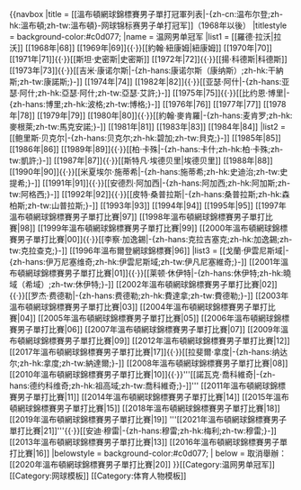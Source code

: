 {{navbox
|title = [[溫布頓網球錦標賽男子單打冠軍列表|-{zh-cn:温布尔登;zh-hk:溫布頓;zh-tw:溫布頓}-网球锦标赛男子单打冠军]]（1968年以後）
|titlestyle = background-color:#c0d077;
|name  = 温网男单冠军
|list1 = [[羅德·拉沃|拉沃]] [[1968年|68]] [[1969年|69]]{{·}}[[約翰·紐康姆|紐康姆]] [[1970年|70]] [[1971年|71]]{{·}}[[斯坦·史密斯|史密斯]] [[1972年|72]]{{·}}[[揚·科德斯|科德斯]] [[1973年|73]]{{·}}[[吉米·康诺尔斯|-{zh-hans:康诺尔斯（康纳斯）;zh-hk:干納斯;zh-tw:康諾斯;}-]] [[1974年|74]] [[1982年|82]]{{·}}[[亚瑟·阿什|-{zh-hans:亚瑟·阿什;zh-hk:亞瑟·阿什;zh-tw:亞瑟·艾許;}-]] [[1975年|75]]{{·}}[[比约恩·博里|-{zh-hans:博里;zh-hk:波格;zh-tw:博格;}-]] [[1976年|76]] [[1977年|77]] [[1978年|78]] [[1979年|79]] [[1980年|80]]{{·}}[[約翰·麥肯羅|-{zh-hans:麦肯罗;zh-hk:麥根萊;zh-tw:馬克安諾;}-]] [[1981年|81]] [[1983年|83]] [[1984年|84]]
|list2 = [[鲍里斯·贝克尔|-{zh-hans:贝克尔;zh-hk:碧加;zh-tw:貝克;}-]] [[1985年|85]] [[1986年|86]] [[1989年|89]]{{·}}[[柏·卡殊|-{zh-hans:卡什;zh-hk:柏·卡殊;zh-tw:凱許;}-]] [[1987年|87]]{{·}}[[斯特凡·埃德贝里|埃德贝里]] [[1988年|88]] [[1990年|90]]{{·}}[[米夏埃尔·施蒂希|-{zh-hans:施蒂希;zh-hk:史迪治;zh-tw:史提希;}-]] [[1991年|91]]{{·}}[[安德烈·阿加西|-{zh-hans:阿加西;zh-hk:阿加斯;zh-tw:阿格西;}-]] [[1992年|92]]{{·}}[[皮特·桑普拉斯|-{zh-hans:桑普拉斯;zh-hk:森柏斯;zh-tw:山普拉斯;}-]] [[1993年|93]] [[1994年|94]] [[1995年|95]] [[1997年溫布頓網球錦標賽男子單打比賽|97]] [[1998年溫布頓網球錦標賽男子單打比賽|98]] [[1999年溫布頓網球錦標賽男子單打比賽|99]] [[2000年溫布頓網球錦標賽男子單打比賽|00]]{{·}}[[李察·加逸錫|-{zh-hans:克拉吉塞克;zh-hk:加逸錫;zh-tw:克拉查克;}-]] [[1996年溫布爾登網球錦標賽|96]]
|list3 = [[戈蘭·伊雲尼斯域|-{zh-hans:伊万尼塞维奇;zh-hk:伊雲尼斯域;zh-tw:伊凡尼塞維奇;}-]] [[2001年溫布頓網球錦標賽男子單打比賽|01]]{{·}}[[莱顿·休伊特|-{zh-hans:休伊特;zh-hk:曉域（希域）;zh-tw:休伊特;}-]] [[2002年溫布頓網球錦標賽男子單打比賽|02]]{{·}}[[罗杰·费德勒|-{zh-hans:费德勒;zh-hk:費達拿;zh-tw:費德勒;}-]] [[2003年溫布頓網球錦標賽男子單打比賽|03]] [[2004年溫布頓網球錦標賽男子單打比賽|04]] [[2005年溫布頓網球錦標賽男子單打比賽|05]] [[2006年溫布頓網球錦標賽男子單打比賽|06]] [[2007年溫布頓網球錦標賽男子單打比賽|07]] [[2009年溫布頓網球錦標賽男子單打比賽|09]] [[2012年溫布頓網球錦標賽男子單打比賽|12]] [[2017年溫布頓網球錦標賽男子單打比賽|17]]{{·}}[[拉斐爾·拿度|-{zh-hans:纳达尔;zh-hk:拿度;zh-tw:納達爾;}-]] [[2008年溫布頓網球錦標賽男子單打比賽|08]] [[2010年溫布頓網球錦標賽男子單打比賽|10]]{{·}}'''[[諾瓦克·喬科維奇|-{zh-hans:德约科维奇;zh-hk:祖高域;zh-tw:喬科維奇;}-]]''' [[2011年溫布頓網球錦標賽男子單打比賽|11]] [[2014年溫布頓網球錦標賽男子單打比賽|14]] [[2015年溫布頓網球錦標賽男子單打比賽|15]] [[2018年溫布頓網球錦標賽男子單打比賽|18]] [[2019年溫布頓網球錦標賽男子單打比賽|19]] '''[[2021年溫布頓網球錦標賽男子單打比賽|21]]'''{{·}}[[安迪·穆雷|-{zh-hans:穆雷;zh-hk:梅利;zh-tw:穆雷;}-]] [[2013年溫布頓網球錦標賽男子單打比賽|13]] [[2016年溫布頓網球錦標賽男子單打比賽|16]]
|belowstyle = background-color:#c0d077;
| below = 取消舉辦：[[2020年溫布頓網球錦標賽男子單打比賽|20]]
}}[[Category:温网男单冠军]]<noinclude>
[[Category:网球模板]]
[[Category:体育人物模板]]
</noinclude>